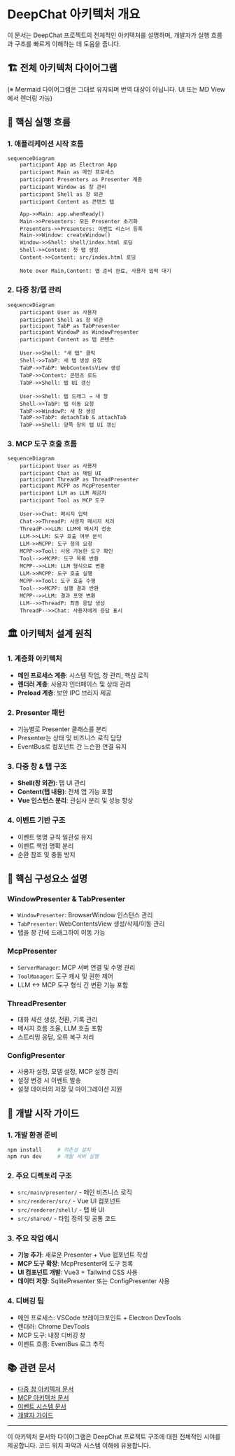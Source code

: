 
# DeepChat 아키텍처 개요

이 문서는 DeepChat 프로젝트의 전체적인 아키텍처를 설명하며, 개발자가 실행 흐름과 구조를 빠르게 이해하는 데 도움을 줍니다.

## 🏗️ 전체 아키텍처 다이어그램

(※ Mermaid 다이어그램은 그대로 유지되며 번역 대상이 아닙니다. UI 또는 MD View에서 렌더링 가능)

## 🔄 핵심 실행 흐름

### 1. 애플리케이션 시작 흐름

```mermaid
sequenceDiagram
    participant App as Electron App
    participant Main as 메인 프로세스
    participant Presenters as Presenter 계층
    participant Window as 창 관리
    participant Shell as 창 외관
    participant Content as 콘텐츠 탭

    App->>Main: app.whenReady()
    Main->>Presenters: 모든 Presenter 초기화
    Presenters->>Presenters: 이벤트 리스너 등록
    Main->>Window: createWindow()
    Window->>Shell: shell/index.html 로딩
    Shell->>Content: 첫 탭 생성
    Content->>Content: src/index.html 로딩

    Note over Main,Content: 앱 준비 완료, 사용자 입력 대기
```

### 2. 다중 창/탭 관리

```mermaid
sequenceDiagram
    participant User as 사용자
    participant Shell as 창 외관
    participant TabP as TabPresenter
    participant WindowP as WindowPresenter
    participant Content as 탭 콘텐츠

    User->>Shell: "새 탭" 클릭
    Shell->>TabP: 새 탭 생성 요청
    TabP->>TabP: WebContentsView 생성
    TabP->>Content: 콘텐츠 로드
    TabP->>Shell: 탭 UI 갱신

    User->>Shell: 탭 드래그 → 새 창
    Shell->>TabP: 탭 이동 요청
    TabP->>WindowP: 새 창 생성
    TabP->>TabP: detachTab & attachTab
    TabP->>Shell: 양쪽 창의 탭 UI 갱신
```

### 3. MCP 도구 호출 흐름

```mermaid
sequenceDiagram
    participant User as 사용자
    participant Chat as 채팅 UI
    participant ThreadP as ThreadPresenter
    participant MCPP as McpPresenter
    participant LLM as LLM 제공자
    participant Tool as MCP 도구

    User->>Chat: 메시지 입력
    Chat->>ThreadP: 사용자 메시지 처리
    ThreadP->>LLM: LLM에 메시지 전송
    LLM->>LLM: 도구 호출 여부 분석
    LLM->>MCPP: 도구 정의 요청
    MCPP->>Tool: 사용 가능한 도구 확인
    Tool-->>MCPP: 도구 목록 반환
    MCPP-->>LLM: LLM 형식으로 변환
    LLM->>MCPP: 도구 호출 실행
    MCPP->>Tool: 도구 호출 수행
    Tool-->>MCPP: 실행 결과 반환
    MCPP-->>LLM: 결과 포맷 변환
    LLM-->>ThreadP: 최종 응답 생성
    ThreadP-->>Chat: 사용자에게 응답 표시
```

## 🏛️ 아키텍처 설계 원칙

### 1. 계층화 아키텍처

- **메인 프로세스 계층**: 시스템 작업, 창 관리, 핵심 로직
- **렌더러 계층**: 사용자 인터페이스 및 상태 관리
- **Preload 계층**: 보안 IPC 브리지 제공

### 2. Presenter 패턴

- 기능별로 Presenter 클래스를 분리
- Presenter는 상태 및 비즈니스 로직 담당
- EventBus로 컴포넌트 간 느슨한 연결 유지

### 3. 다중 창 & 탭 구조

- **Shell(창 외관)**: 탭 UI 관리
- **Content(탭 내용)**: 전체 앱 기능 포함
- **Vue 인스턴스 분리**: 관심사 분리 및 성능 향상

### 4. 이벤트 기반 구조

- 이벤트 명명 규칙 일관성 유지
- 이벤트 책임 명확 분리
- 순환 참조 및 충돌 방지

## 🔧 핵심 구성요소 설명

### WindowPresenter & TabPresenter

- `WindowPresenter`: BrowserWindow 인스턴스 관리
- `TabPresenter`: WebContentsView 생성/삭제/이동 관리
- 탭을 창 간에 드래그하여 이동 가능

### McpPresenter

- `ServerManager`: MCP 서버 연결 및 수명 관리
- `ToolManager`: 도구 캐시 및 권한 제어
- LLM <-> MCP 도구 형식 간 변환 기능 포함

### ThreadPresenter

- 대화 세션 생성, 전환, 기록 관리
- 메시지 흐름 조율, LLM 호출 포함
- 스트리밍 응답, 오류 복구 처리

### ConfigPresenter

- 사용자 설정, 모델 설정, MCP 설정 관리
- 설정 변경 시 이벤트 발송
- 설정 데이터의 저장 및 마이그레이션 지원

## 🚀 개발 시작 가이드

### 1. 개발 환경 준비

```bash
npm install     # 의존성 설치
npm run dev     # 개발 서버 실행
```

### 2. 주요 디렉토리 구조

- `src/main/presenter/` - 메인 비즈니스 로직
- `src/renderer/src/` - Vue UI 컴포넌트
- `src/renderer/shell/` - 탭 바 UI
- `src/shared/` - 타입 정의 및 공통 코드

### 3. 주요 작업 예시

- **기능 추가**: 새로운 Presenter + Vue 컴포넌트 작성
- **MCP 도구 확장**: McpPresenter에 도구 등록
- **UI 컴포넌트 개발**: Vue3 + Tailwind CSS 사용
- **데이터 저장**: SqlitePresenter 또는 ConfigPresenter 사용

### 4. 디버깅 팁

- 메인 프로세스: VSCode 브레이크포인트 + Electron DevTools
- 렌더러: Chrome DevTools
- MCP 도구: 내장 디버깅 창
- 이벤트 흐름: EventBus 로그 추적

## 📚 관련 문서

- [다중 창 아키텍처 문서](./multi-window-architecture.md)
- [MCP 아키텍처 문서](./mcp-presenter-architecture.md)
- [이벤트 시스템 문서](./event-system-design.md)
- [개발자 가이드](./developer-guide.md)

---

이 아키텍처 문서와 다이어그램은 DeepChat 프로젝트 구조에 대한 전체적인 시야를 제공합니다. 코드 위치 파악과 시스템 이해에 유용합니다.
